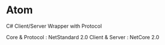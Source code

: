 # Atom
C# Client/Server Wrapper with Protocol

Core & Protocol : NetStandard 2.0
Client & Server : NetCore 2.0
